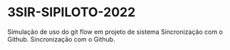 # 3SIR-SIPILOTO-2022
Simulação de uso do git flow em projeto de sistema
Sincronização com o Github.
Sincronização com o Github.
